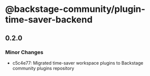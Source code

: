 # @backstage-community/plugin-time-saver-backend

## 0.2.0

### Minor Changes

- c5c4e77: Migrated time-saver workspace plugins to Backstage community plugins repository
